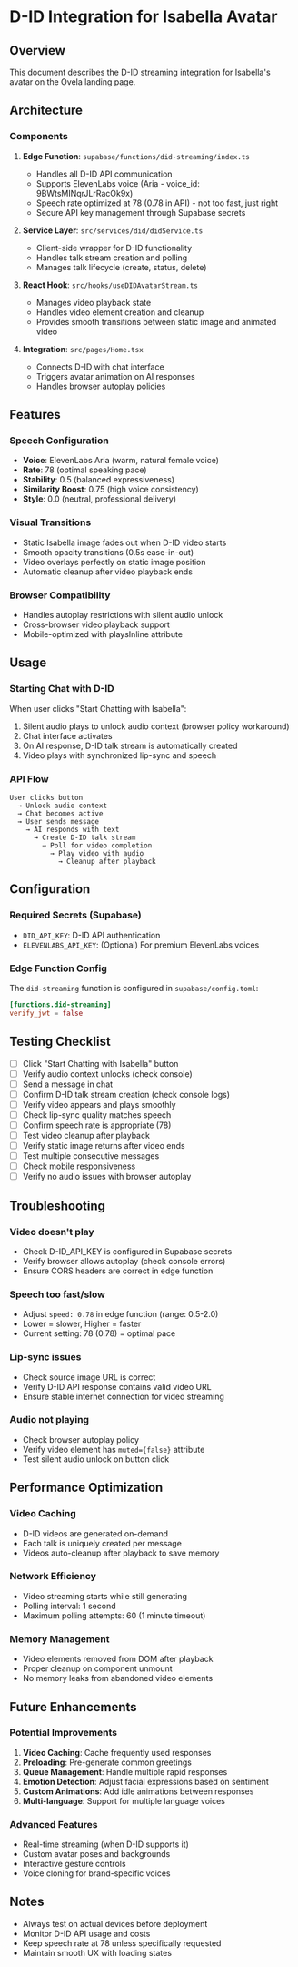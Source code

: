 # D-ID Integration for Isabella Avatar

## Overview
This document describes the D-ID streaming integration for Isabella's avatar on the Ovela landing page.

## Architecture

### Components
1. **Edge Function**: `supabase/functions/did-streaming/index.ts`
   - Handles all D-ID API communication
   - Supports ElevenLabs voice (Aria - voice_id: 9BWtsMINqrJLrRacOk9x)
   - Speech rate optimized at 78 (0.78 in API) - not too fast, just right
   - Secure API key management through Supabase secrets

2. **Service Layer**: `src/services/did/didService.ts`
   - Client-side wrapper for D-ID functionality
   - Handles talk stream creation and polling
   - Manages talk lifecycle (create, status, delete)

3. **React Hook**: `src/hooks/useDIDAvatarStream.ts`
   - Manages video playback state
   - Handles video element creation and cleanup
   - Provides smooth transitions between static image and animated video

4. **Integration**: `src/pages/Home.tsx`
   - Connects D-ID with chat interface
   - Triggers avatar animation on AI responses
   - Handles browser autoplay policies

## Features

### Speech Configuration
- **Voice**: ElevenLabs Aria (warm, natural female voice)
- **Rate**: 78 (optimal speaking pace)
- **Stability**: 0.5 (balanced expressiveness)
- **Similarity Boost**: 0.75 (high voice consistency)
- **Style**: 0.0 (neutral, professional delivery)

### Visual Transitions
- Static Isabella image fades out when D-ID video starts
- Smooth opacity transitions (0.5s ease-in-out)
- Video overlays perfectly on static image position
- Automatic cleanup after video playback ends

### Browser Compatibility
- Handles autoplay restrictions with silent audio unlock
- Cross-browser video playback support
- Mobile-optimized with playsInline attribute

## Usage

### Starting Chat with D-ID
When user clicks "Start Chatting with Isabella":
1. Silent audio plays to unlock audio context (browser policy workaround)
2. Chat interface activates
3. On AI response, D-ID talk stream is automatically created
4. Video plays with synchronized lip-sync and speech

### API Flow
```
User clicks button
  → Unlock audio context
  → Chat becomes active
  → User sends message
    → AI responds with text
      → Create D-ID talk stream
        → Poll for video completion
          → Play video with audio
            → Cleanup after playback
```

## Configuration

### Required Secrets (Supabase)
- `DID_API_KEY`: D-ID API authentication
- `ELEVENLABS_API_KEY`: (Optional) For premium ElevenLabs voices

### Edge Function Config
The `did-streaming` function is configured in `supabase/config.toml`:
```toml
[functions.did-streaming]
verify_jwt = false
```

## Testing Checklist

- [ ] Click "Start Chatting with Isabella" button
- [ ] Verify audio context unlocks (check console)
- [ ] Send a message in chat
- [ ] Confirm D-ID talk stream creation (check console logs)
- [ ] Verify video appears and plays smoothly
- [ ] Check lip-sync quality matches speech
- [ ] Confirm speech rate is appropriate (78)
- [ ] Test video cleanup after playback
- [ ] Verify static image returns after video ends
- [ ] Test multiple consecutive messages
- [ ] Check mobile responsiveness
- [ ] Verify no audio issues with browser autoplay

## Troubleshooting

### Video doesn't play
- Check D-ID_API_KEY is configured in Supabase secrets
- Verify browser allows autoplay (check console errors)
- Ensure CORS headers are correct in edge function

### Speech too fast/slow
- Adjust `speed: 0.78` in edge function (range: 0.5-2.0)
- Lower = slower, Higher = faster
- Current setting: 78 (0.78) = optimal pace

### Lip-sync issues
- Check source image URL is correct
- Verify D-ID API response contains valid video URL
- Ensure stable internet connection for video streaming

### Audio not playing
- Check browser autoplay policy
- Verify video element has `muted={false}` attribute
- Test silent audio unlock on button click

## Performance Optimization

### Video Caching
- D-ID videos are generated on-demand
- Each talk is uniquely created per message
- Videos auto-cleanup after playback to save memory

### Network Efficiency
- Video streaming starts while still generating
- Polling interval: 1 second
- Maximum polling attempts: 60 (1 minute timeout)

### Memory Management
- Video elements removed from DOM after playback
- Proper cleanup on component unmount
- No memory leaks from abandoned video elements

## Future Enhancements

### Potential Improvements
1. **Video Caching**: Cache frequently used responses
2. **Preloading**: Pre-generate common greetings
3. **Queue Management**: Handle multiple rapid responses
4. **Emotion Detection**: Adjust facial expressions based on sentiment
5. **Custom Animations**: Add idle animations between responses
6. **Multi-language**: Support for multiple language voices

### Advanced Features
- Real-time streaming (when D-ID supports it)
- Custom avatar poses and backgrounds
- Interactive gesture controls
- Voice cloning for brand-specific voices

## Notes
- Always test on actual devices before deployment
- Monitor D-ID API usage and costs
- Keep speech rate at 78 unless specifically requested
- Maintain smooth UX with loading states
